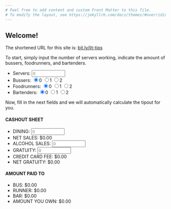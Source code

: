 ```yaml
---
# Feel free to add content and custom Front Matter to this file.
# To modify the layout, see https://jekyllrb.com/docs/themes/#overriding-theme-defaults
---
```


<h2>Welcome!</h2>
<p>The shortened URL for this site is: <a href="http://www.bit.ly/laostips">bit.ly/lit-tips</a></p>
<p>To start, simply input the number of servers working, indicate the amount of bussers, foodrunners, and bartenders.</p>
<ul>
    <li> Servers:
        <input type="text" min="0" id="servers" oninput="submitHandler()" placeholder="0" size="10">
    </li>
    <li>Bussers:
        <input type="radio" name="bussers" value="0" onclick="submitHandler()" checked>0
        <input type="radio" name="bussers" value="1" onclick="submitHandler()">1
        <input type="radio" name="bussers" value="2" onclick="submitHandler()">2
    </li>
    <li>Foodrunners:
        <input type="radio" name="foodrunners" value="0" onclick="submitHandler()" checked>0
        <input type="radio" name="foodrunners" value="1" onclick="submitHandler()">1
        <input type="radio" name="foodrunners" value="2" onclick="submitHandler()">2
    </li>
    <li>Bartenders:
        <input type="radio" name="bartenders" value="0" onclick="submitHandler()" checked>0
        <input type="radio" name="bartenders" value="1" onclick="submitHandler()">1
        <input type="radio" name="bartenders" value="2" onclick="submitHandler()">2
    </li>
</ul>

<p>Now, fill in the next fields and we will automatically calculate the tipout for you.</p>
<h4>CASHOUT SHEET</h4>
<ul>
    <li>DINING:
        <input type="text" id="dining" placeholder="0" oninput="deductTax();submitHandler();isBonus();" size="10">
    </li>
    <li>NET SALES: $<span id="netSales">0.00</span></li>
    <li>ALCOHOL SALES:
        <input type="text" id="alcoholSales" placeholder="0" oninput="submitHandler();isBonus()" size="10"><br>
        <span id="bonus" style="color:red"></span>
    </li>
    <li>GRATUITY:
        <input type="text" id="startingGratuity" placeholder="0" oninput="deductFee();submitHandler();" size="10">
    </li>
    <li>CREDIT CARD FEE: $<span id="fee">0.00</span></li>
    <li>NET GRATUITY: $<span id="resultingGratuity">0.00</span></li>
</ul>

<h4>AMOUNT PAID TO</h4>
<ul>
    <li>BUS: $<span id="busserTipout">0.00</span></li>
    <li>RUNNER: $<span id="foodrunnerTipout">0.00</span></li>
    <li>BAR: $<span id="bartenderTipout">0.00</span></li>
    <li>AMOUNT YOU OWN: $<span id="amountYouOwn">0.00</span></li>
</ul>


<script src="{{ base.url | prepend: site.url }}/tinker/tipout.js"></script>
<!-- <script src="{{ base.url | prepend: site.url }}//tipout.js"></script> -->
